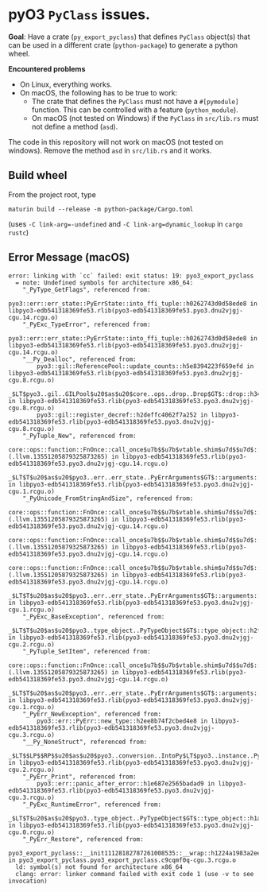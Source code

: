 # pyO3 `PyClass` issues.

**Goal**: Have a crate (`py_export_pyclass`) that defines `PyClass` object(s) that can be used in a different crate (`python-package`) to generate a python wheel.

**Encountered problems**

- On Linux, everything works.
- On macOS, the following has to be true to work:
  - The crate that defines the `PyClass` must not have a `#[pymodule]` function. This can be controlled with a feature (`python_module`).
  - On macOS (not tested on Windows) if the `PyClass` in `src/lib.rs` must not define a method (`asd`).

The code in this repository will not work on macOS (not tested on windows).
Remove the method `asd` in `src/lib.rs` and it works.

## Build wheel

From the project root, type

```
maturin build --release -m python-package/Cargo.toml
```

(uses `-C link-arg=-undefined` and `-C link-arg=dynamic_lookup` in `cargo rustc`)

## Error Message (macOS)

```
error: linking with `cc` failed: exit status: 19: pyo3_export_pyclass
  = note: Undefined symbols for architecture x86_64:
    "_PyType_GetFlags", referenced from:
        pyo3::err::err_state::PyErrState::into_ffi_tuple::h0262743d0d58ede8 in libpyo3-edb541318369fe53.rlib(pyo3-edb541318369fe53.pyo3.dnu2vjgj-cgu.14.rcgu.o)
    "_PyExc_TypeError", referenced from:
        pyo3::err::err_state::PyErrState::into_ffi_tuple::h0262743d0d58ede8 in libpyo3-edb541318369fe53.rlib(pyo3-edb541318369fe53.pyo3.dnu2vjgj-cgu.14.rcgu.o)
    "__Py_Dealloc", referenced from:
        pyo3::gil::ReferencePool::update_counts::h5e8394223f659efd in libpyo3-edb541318369fe53.rlib(pyo3-edb541318369fe53.pyo3.dnu2vjgj-cgu.8.rcgu.o)
        _$LT$pyo3..gil..GILPool$u20$as$u20$core..ops..drop..Drop$GT$::drop::h348136bec82eceda in libpyo3-edb541318369fe53.rlib(pyo3-edb541318369fe53.pyo3.dnu2vjgj-cgu.8.rcgu.o)
        pyo3::gil::register_decref::h2deffc4062f7a252 in libpyo3-edb541318369fe53.rlib(pyo3-edb541318369fe53.pyo3.dnu2vjgj-cgu.8.rcgu.o)
    "_PyTuple_New", referenced from:
        core::ops::function::FnOnce::call_once$u7b$$u7b$vtable.shim$u7d$$u7d$::hbc6b9f581ebb9e3f (.llvm.13551205879325873265) in libpyo3-edb541318369fe53.rlib(pyo3-edb541318369fe53.pyo3.dnu2vjgj-cgu.14.rcgu.o)
        _$LT$T$u20$as$u20$pyo3..err..err_state..PyErrArguments$GT$::arguments::h66f3a1b343fc3be1 in libpyo3-edb541318369fe53.rlib(pyo3-edb541318369fe53.pyo3.dnu2vjgj-cgu.1.rcgu.o)
    "_PyUnicode_FromStringAndSize", referenced from:
        core::ops::function::FnOnce::call_once$u7b$$u7b$vtable.shim$u7d$$u7d$::h33c3245faa74663d (.llvm.13551205879325873265) in libpyo3-edb541318369fe53.rlib(pyo3-edb541318369fe53.pyo3.dnu2vjgj-cgu.14.rcgu.o)
        core::ops::function::FnOnce::call_once$u7b$$u7b$vtable.shim$u7d$$u7d$::hbc6b9f581ebb9e3f (.llvm.13551205879325873265) in libpyo3-edb541318369fe53.rlib(pyo3-edb541318369fe53.pyo3.dnu2vjgj-cgu.14.rcgu.o)
        core::ops::function::FnOnce::call_once$u7b$$u7b$vtable.shim$u7d$$u7d$::he035dbb0ae7839a8 (.llvm.13551205879325873265) in libpyo3-edb541318369fe53.rlib(pyo3-edb541318369fe53.pyo3.dnu2vjgj-cgu.14.rcgu.o)
        _$LT$T$u20$as$u20$pyo3..err..err_state..PyErrArguments$GT$::arguments::h66f3a1b343fc3be1 in libpyo3-edb541318369fe53.rlib(pyo3-edb541318369fe53.pyo3.dnu2vjgj-cgu.1.rcgu.o)
    "_PyExc_BaseException", referenced from:
        _$LT$T$u20$as$u20$pyo3..type_object..PyTypeObject$GT$::type_object::h2fa27bc99ffb5f18 in libpyo3-edb541318369fe53.rlib(pyo3-edb541318369fe53.pyo3.dnu2vjgj-cgu.2.rcgu.o)
    "_PyTuple_SetItem", referenced from:
        core::ops::function::FnOnce::call_once$u7b$$u7b$vtable.shim$u7d$$u7d$::hbc6b9f581ebb9e3f (.llvm.13551205879325873265) in libpyo3-edb541318369fe53.rlib(pyo3-edb541318369fe53.pyo3.dnu2vjgj-cgu.14.rcgu.o)
        _$LT$T$u20$as$u20$pyo3..err..err_state..PyErrArguments$GT$::arguments::h66f3a1b343fc3be1 in libpyo3-edb541318369fe53.rlib(pyo3-edb541318369fe53.pyo3.dnu2vjgj-cgu.1.rcgu.o)
    "_PyErr_NewException", referenced from:
        pyo3::err::PyErr::new_type::h2ee8b74f2cbed4e8 in libpyo3-edb541318369fe53.rlib(pyo3-edb541318369fe53.pyo3.dnu2vjgj-cgu.3.rcgu.o)
    "__Py_NoneStruct", referenced from:
        _$LT$$LP$$RP$$u20$as$u20$pyo3..conversion..IntoPy$LT$pyo3..instance..Py$LT$pyo3..types..any..PyAny$GT$$GT$$GT$::into_py::h1d254e707a36f47c in libpyo3-edb541318369fe53.rlib(pyo3-edb541318369fe53.pyo3.dnu2vjgj-cgu.2.rcgu.o)
    "_PyErr_Print", referenced from:
        pyo3::err::panic_after_error::h1e687e2565badad9 in libpyo3-edb541318369fe53.rlib(pyo3-edb541318369fe53.pyo3.dnu2vjgj-cgu.3.rcgu.o)
    "_PyExc_RuntimeError", referenced from:
        _$LT$T$u20$as$u20$pyo3..type_object..PyTypeObject$GT$::type_object::h1a4afc76e28f7baa in libpyo3-edb541318369fe53.rlib(pyo3-edb541318369fe53.pyo3.dnu2vjgj-cgu.0.rcgu.o)
    "_PyErr_Restore", referenced from:
        pyo3_export_pyclass::__init11128182787261008535::__wrap::h1224a1983a2eeb71 in pyo3_export_pyclass.pyo3_export_pyclass.c9cqmf0q-cgu.3.rcgu.o
  ld: symbol(s) not found for architecture x86_64
  clang: error: linker command failed with exit code 1 (use -v to see invocation)
```